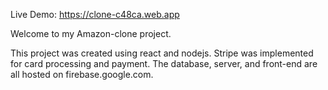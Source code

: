 Live Demo: https://clone-c48ca.web.app

Welcome to my Amazon-clone project.

This project was created using react and nodejs. Stripe was implemented for card processing and payment. The database, server, and front-end are all hosted on firebase.google.com.
